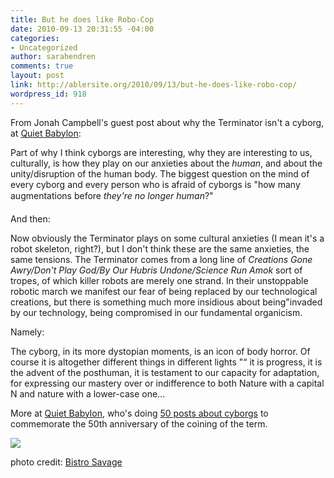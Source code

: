 ```yaml
---
title: But he does like Robo-Cop
date: 2010-09-13 20:31:55 -04:00
categories:
- Uncategorized
author: sarahendren
comments: true
layout: post
link: http://ablersite.org/2010/09/13/but-he-does-like-robo-cop/
wordpress_id: 918
---
```


From Jonah Campbell's guest post about why the Terminator isn't a cyborg, at [Quiet Babylon](http://quietbabylon.com/2010/some-major-terminator-fan-is-totally-going-to-nail-my-ass-to-the-wall-for-this/):


Part of why I think cyborgs are interesting, why they are interesting to us, culturally, is how they play on our anxieties about the _human_, and about the unity/disruption of the human body. The biggest question on the mind of every cyborg and every person who is afraid of cyborgs is "how many augmentations before _they're no longer human_?"


And then:


Now obviously the Terminator plays on some cultural anxieties (I mean it's a robot skeleton, right?), but I don't think these are the same anxieties, the same tensions. The Terminator comes from a long line of _Creations Gone Awry/Don't Play God/By Our Hubris Undone/Science Run Amok_ sort of tropes, of which killer robots are merely one strand. In their unstoppable robotic march we manifest our fear of being replaced by our technological creations, but there is something much more insidious about being"invaded by our technology, being compromised in our fundamental organicism.


Namely:


The cyborg, in its more dystopian moments, is an icon of body horror. Of course it is altogether different things in different lights "“ it is progress, it is the advent of the posthuman, it is testament to our capacity for adaptation, for expressing our mastery over or indifference to both Nature with a capital N and nature with a lower-case one...


More at [Quiet Babylon](http://quietbabylon.com/2010/some-major-terminator-fan-is-totally-going-to-nail-my-ass-to-the-wall-for-this/), who's doing [50 posts about cyborgs](http://50cyborgs.tumblr.com/) to commemorate the 50th anniversary of the coining of the term.

[![](http://ablersite.files.wordpress.com/2010/09/dollcyborg.jpg)](http://ablersite.files.wordpress.com/2010/09/dollcyborg.jpg)



photo credit: [Bistro Savage](http://www.flickr.com/photos/16533652@N00/3774175/)
